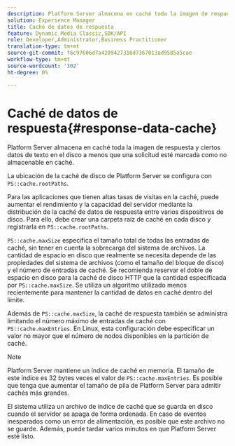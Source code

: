 ```yaml
---
description: Platform Server almacena en caché toda la imagen de respuesta y ciertos datos de texto en el disco a menos que una solicitud esté marcada como no almacenable en caché.
solution: Experience Manager
title: Caché de datos de respuesta
feature: Dynamic Media Classic,SDK/API
role: Developer,Administrator,Business Practitioner
translation-type: tm+mt
source-git-commit: f6c97606d7a4209427316d7367013ad9585a5cae
workflow-type: tm+mt
source-wordcount: '302'
ht-degree: 0%

---
```



# Caché de datos de respuesta{#response-data-cache}

Platform Server almacena en caché toda la imagen de respuesta y ciertos datos de texto en el disco a menos que una solicitud esté marcada como no almacenable en caché.

La ubicación de la caché de disco de Platform Server se configura con `PS::cache.rootPaths`.

Para las aplicaciones que tienen altas tasas de visitas en la caché, puede aumentar el rendimiento y la capacidad del servidor mediante la distribución de la caché de datos de respuesta entre varios dispositivos de disco. Para ello, debe crear una carpeta raíz de caché en cada disco y registrarla en `PS::cache.rootPaths`.

`PS::cache.maxSize` especifica el tamaño total de todas las entradas de caché, sin tener en cuenta la sobrecarga del sistema de archivos. La cantidad de espacio en disco que realmente se necesita depende de las propiedades del sistema de archivos (como el tamaño del bloque de disco) y el número de entradas de caché. Se recomienda reservar el doble de espacio en disco para la caché de disco HTTP que la cantidad especificada por `PS::cache.maxSize`. Se utiliza un algoritmo utilizado menos recientemente para mantener la cantidad de datos en caché dentro del límite.

Además de `PS::cache.maxSize`, la caché de respuesta también se administra limitando el número máximo de entradas de caché con `PS::cache.maxEntries`. En Linux, esta configuración debe especificar un valor no mayor que el número de nodos disponibles en la partición de caché.

>[!NOTE]
>
>Platform Server mantiene un índice de caché en memoria. El tamaño de este índice es 32 bytes veces el valor de `PS::cache.maxEntries`. Es posible que tenga que aumentar el tamaño de pila de Platform Server para admitir cachés más grandes.

El sistema utiliza un archivo de índice de caché que se guarda en disco cuando el servidor se apaga de forma ordenada. En caso de eventos inesperados como un error de alimentación, es posible que este archivo no se guarde. Además, puede tardar varios minutos en que Platform Server esté listo.

